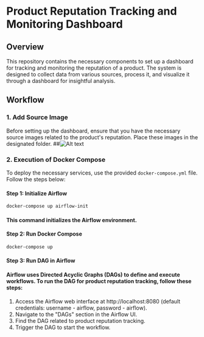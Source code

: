 # Product Reputation Tracking and Monitoring Dashboard

## Overview

This repository contains the necessary components to set up a dashboard for tracking and monitoring the reputation of a product. The system is designed to collect data from various sources, process it, and visualize it through a dashboard for insightful analysis.

## Workflow

### 1. Add Source Image

Before setting up the dashboard, ensure that you have the necessary source images related to the product's reputation. Place these images in the designated folder.
##![Alt text]()


### 2. Execution of Docker Compose

To deploy the necessary services, use the provided `docker-compose.yml` file. Follow the steps below:

#### Step 1: Initialize Airflow

```bash
docker-compose up airflow-init
```
#### This command initializes the Airflow environment.

#### Step 2: Run Docker Compose

```bash
docker-compose up
```
#### Step 3: Run DAG in Airflow

#### Airflow uses Directed Acyclic Graphs (DAGs) to define and execute workflows. To run the DAG for product reputation tracking, follow these steps:
  1. Access the Airflow web interface at http://localhost:8080 (default credentials: username - airflow, password - airflow).
  2. Navigate to the "DAGs" section in the Airflow UI.
  3. Find the DAG related to product reputation tracking.
  4. Trigger the DAG to start the workflow.



